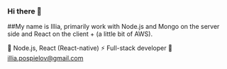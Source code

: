 ### Hi there 👋
##My name is Illia, primarily work with Node.js and Mongo on the server side and React on the client + (a little bit of AWS).

🌱 Node.js, React (React-native)
⚡ Full-stack developer
💬 illia.pospielov@gmail.com

<!--
**WerFred/WerFred** is a ✨ _special_ ✨ repository because its `README.md` (this file) appears on your GitHub profile.

Here are some ideas to get you started:

- 🔭 I’m currently working on ...
- 🌱 I’m currently learning ...
- 👯 I’m looking to collaborate on ...
- 🤔 I’m looking for help with ...
- 💬 Ask me about ...
- 📫 How to reach me: ...
- 😄 Pronouns: ...
- ⚡ Fun fact: ...
-->
